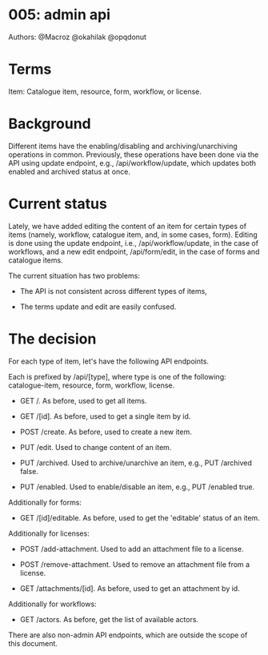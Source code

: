 ---
---

# 005: admin api

Authors: @Macroz @okahilak @opqdonut

# Terms

Item: Catalogue item, resource, form, workflow, or license.

# Background

Different items have the enabling/disabling and archiving/unarchiving
operations in common. Previously, these operations have been done
via the API using update endpoint, e.g., /api/workflow/update, which
updates both enabled and archived status at once.

# Current status

Lately, we have added editing the content of an item for certain types
of items (namely, workflow, catalogue item, and, in some cases, form).
Editing is done using the update endpoint, i.e., /api/workflow/update,
in the case of workflows, and a new edit endpoint, /api/form/edit, in
the case of forms and catalogue items.

The current situation has two problems:

- The API is not consistent across different types of items,

- The terms update and edit are easily confused.

# The decision

For each type of item, let's have the following API endpoints.

Each is prefixed by /api/[type], where type is one of the following:
catalogue-item, resource, form, workflow, license.

- GET /. As before, used to get all items.

- GET /[id]. As before, used to get a single item by id.

- POST /create. As before, used to create a new item.

- PUT /edit. Used to change content of an item.

- PUT /archived. Used to archive/unarchive an item, e.g., PUT /archived false.

- PUT /enabled. Used to enable/disable an item, e.g., PUT /enabled true.


Additionally for forms:

- GET /[id]/editable. As before, used to get the 'editable' status of an item.


Additionally for licenses:

- POST /add-attachment. Used to add an attachment file to a license.

- POST /remove-attachment. Used to remove an attachment file from a license.

- GET /attachments/[id]. As before, used to get an attachment by id.


Additionally for workflows:

- GET /actors. As before, get the list of available actors.


There are also non-admin API endpoints, which are outside the scope of
this document.
